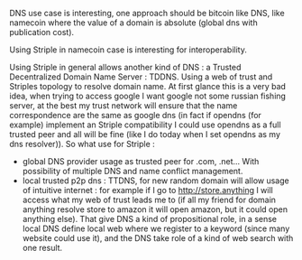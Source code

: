 DNS use case is interesting, one approach should be bitcoin like DNS, like namecoin where the value of a domain is absolute (global dns with publication cost).

Using Striple in namecoin case is interesting for interoperability.

Using Striple in general allows another kind of DNS : a Trusted Decentralized Domain Name Server : TDDNS. Using a web of trust and Striples topology to resolve domain name.
At first glance this is a very bad idea, when trying to access google I want google not some russian fishing server, at the best my trust network will ensure that the name correspondence are the same as google dns (in fact if opendns (for example) implement an Striple compatibility I could use opendns as a full trusted peer and all will be fine (like I do today when I set opendns as my dns resolver)). So what use for Striple :
  - global DNS provider usage as trusted peer for .com, .net... With possibility of multiple DNS and name conflict management.
  - local trusted p2p dns : TTDNS, for new random domain will allow usage of intuitive internet : for example if I go to http://store.anything I will access what my web of trust leads me to (if all my friend for domain anything resolve store to amazon it will open amazon, but it could open anything else). That give DNS a kind of propositional role, in a sense local DNS define local web where we register to a keyword (since many website could use it), and the DNS take role of a kind of web search with one result.
